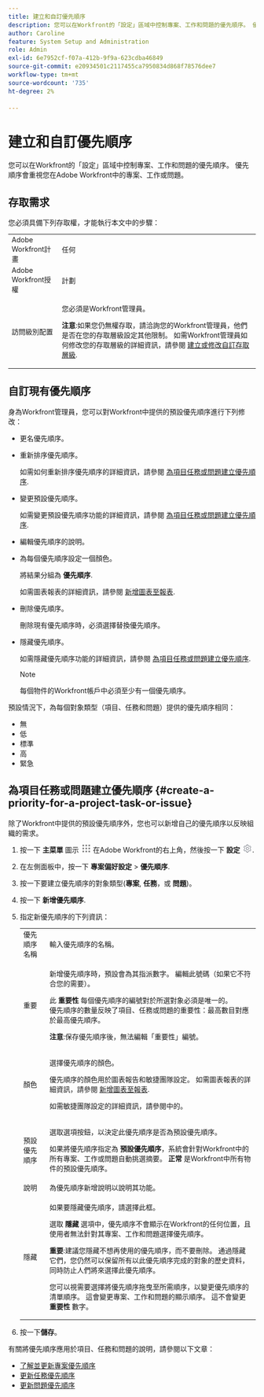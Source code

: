 ```yaml
---
title: 建立和自訂優先順序
description: 您可以在Workfront的「設定」區域中控制專案、工作和問題的優先順序。 優先順序會重視您在Adobe Workfront中的專案、工作或問題。
author: Caroline
feature: System Setup and Administration
role: Admin
exl-id: 6e7952cf-f07a-412b-9f9a-623cdba46849
source-git-commit: e20934501c2117455ca7950834d868f78576dee7
workflow-type: tm+mt
source-wordcount: '735'
ht-degree: 2%

---
```


# 建立和自訂優先順序

<!--
DON'T DELETE, DRAFT OR HIDE THIS ARTICLE. IT IS LINKED TO THE PRODUCT, THROUGH THE CONTEXT SENSITIVE HELP LINKS.
-->

您可以在Workfront的「設定」區域中控制專案、工作和問題的優先順序。 優先順序會重視您在Adobe Workfront中的專案、工作或問題。

## 存取需求

您必須具備下列存取權，才能執行本文中的步驟：

<table style="table-layout:auto"> 
 <col> 
 <col> 
 <tbody> 
  <tr> 
   <td role="rowheader">Adobe Workfront計畫</td> 
   <td>任何</td> 
  </tr> 
  <tr> 
   <td role="rowheader">Adobe Workfront授權</td> 
   <td>計劃</td> 
  </tr> 
  <tr> 
   <td role="rowheader">訪問級別配置</td> 
   <td> <p>您必須是Workfront管理員。</p> <p><b>注意</b>:如果您仍無權存取，請洽詢您的Workfront管理員，他們是否在您的存取層級設定其他限制。 如需Workfront管理員如何修改您的存取層級的詳細資訊，請參閱 <a href="../../../administration-and-setup/add-users/configure-and-grant-access/create-modify-access-levels.md" class="MCXref xref">建立或修改自訂存取層級</a>.</p> </td> 
  </tr> 
 </tbody> 
</table>

## 自訂現有優先順序

身為Workfront管理員，您可以對Workfront中提供的預設優先順序進行下列修改：

* 更名優先順序。
* 重新排序優先順序。

   如需如何重新排序優先順序的詳細資訊，請參閱 [為項目任務或問題建立優先順序](#create-a-priority-for-a-project-task-or-issue).

* 變更預設優先順序。

   如需變更預設優先順序功能的詳細資訊，請參閱 [為項目任務或問題建立優先順序](#create-a-priority-for-a-project-task-or-issue).

* 編輯優先順序的說明。
* 為每個優先順序設定一個顏色。

   將結果分組為 **優先順序**.

   如需圖表報表的詳細資訊，請參閱 [新增圖表至報表](../../../reports-and-dashboards/reports/creating-and-managing-reports/add-chart-report.md).

* 刪除優先順序。

   刪除現有優先順序時，必須選擇替換優先順序。

* 隱藏優先順序。

   如需隱藏優先順序功能的詳細資訊，請參閱 [為項目任務或問題建立優先順序](#create-a-priority-for-a-project-task-or-issue).

   >[!NOTE]
   >
   >每個物件的Workfront帳戶中必須至少有一個優先順序。

預設情況下，為每個對象類型（項目、任務和問題）提供的優先順序相同：

* 無
* 低
* 標準
* 高
* 緊急

## 為項目任務或問題建立優先順序 {#create-a-priority-for-a-project-task-or-issue}

除了Workfront中提供的預設優先順序外，您也可以新增自己的優先順序以反映組織的需求。

1. 按一下 **主菜單** 圖示 ![](assets/main-menu-icon.png) 在Adobe Workfront的右上角，然後按一下 **設定** ![](assets/gear-icon-settings.png).

1. 在左側面板中，按一下 **專案偏好設定** > **優先順序**.

1. 按一下要建立優先順序的對象類型(**專案**, **任務**，或 **問題**)。
1. 按一下 **新增優先順序**.
1. 指定新優先順序的下列資訊：

   <table style="table-layout:auto"> 
    <col> 
    <col> 
    <tbody> 
     <tr> 
      <td role="rowheader">優先順序名稱</td> 
      <td>輸入優先順序的名稱。</td> 
     </tr> 
     <tr> 
      <td role="rowheader">重要</td> 
      <td> <p>新增優先順序時，預設會為其指派數字。 編輯此號碼（如果它不符合您的需要）。</p> <p>此 <strong>重要性</strong> 每個優先順序的編號對於所選對象必須是唯一的。<br>優先順序的數量反映了項目、任務或問題的重要性：最高數目對應於最高優先順序。</p> <p><b>注意</b>:保存優先順序後，無法編輯「重要性」編號。 </p> </td> 
     </tr> 
     <tr> 
      <td role="rowheader">顏色</td> 
      <td> <p>選擇優先順序的顏色。</p> <p>優先順序的顏色用於圖表報告和敏捷團隊設定。 如需圖表報表的詳細資訊，請參閱 <a href="../../../reports-and-dashboards/reports/creating-and-managing-reports/add-chart-report.md" class="MCXref xref">新增圖表至報表</a>.</p> <p>如需敏捷團隊設定的詳細資訊，請參閱中的。</p> </td> 
     </tr> 
     <tr> 
      <td role="rowheader">預設優先順序</td> 
      <td> <p>選取選項按鈕，以決定此優先順序是否為預設優先順序。</p> <p>如果將優先順序指定為 <strong>預設優先順序</strong>，系統會針對Workfront中的所有專案、工作或問題自動挑選摘要。 <strong>正常</strong> 是Workfront中所有物件的預設優先順序。</p> </td> 
     </tr> 
     <tr> 
      <td role="rowheader">說明</td> 
      <td>為優先順序新增說明以說明其功能。</td> 
     </tr> 
     <tr> 
      <td role="rowheader">隱藏</td> 
      <td> <p>如果要隱藏優先順序，請選擇此框。</p><p>選取 <b>隱藏</b> 選項中，優先順序不會顯示在Workfront的任何位置，且使用者無法針對其專案、工作和問題選擇優先順序。</p> 
      <p><b>重要</b>:建議您隱藏不想再使用的優先順序，而不要刪除。 通過隱藏它們，您仍然可以保留所有以此優先順序完成的對象的歷史資料，同時防止人們將來選擇此優先順序。 </p>
      <p>您可以視需要選擇將優先順序拖曳至所需順序，以變更優先順序的清單順序。 這會變更專案、工作和問題的顯示順序。 這不會變更 <b>重要性</b> 數字。 </p></td> 
     </tr> 
    </tbody> 
   </table>

1. 按一下&#x200B;**儲存**。

有關將優先順序應用於項目、任務和問題的說明，請參閱以下文章：

* [了解並更新專案優先順序](../../../manage-work/projects/planning-a-project/project-priority.md)
* [更新任務優先順序](../../../manage-work/tasks/task-information/task-priority.md)
* [更新問題優先順序](../../../manage-work/issues/issue-information/update-issue-priority.md)
